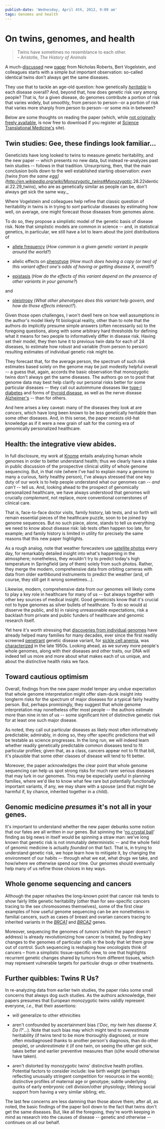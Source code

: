```yaml
---
publish-date: 'Wednesday, April 4th, 2012, 9:09 am'
tags: Genomes and health
---
```


# On twins, genomes, and health

> Twins have sometimes no resemblance to each other.<br>
> – Aristotle, _The History of Animals_

A much-[discussed](http://blogs.nature.com/news/2012/04/questioning-value-personal-genomics.html) new [paper](http://stm.sciencemag.org/content/early/2012/04/02/scitranslmed.3003380) from Nicholas Roberts, Bert Vogelstein, and colleagues starts with a simple but important observation: so-called identical twins don't always get the same diseases.

They use that to tackle an age-old question: how genetically [_heritable_](http://en.wikipedia.org/wiki/Heritability) is each disease overall? And, beyond that, how does genetic risk vary among people? That is, for a given disease, do genomes contribute a portion of risk that varies widely, but smoothly, from person to person--or a portion of risk that varies more sharply from person to person--or some mix in between?

Below are some thoughts on reading the paper (which, while [not originally freely available](http://www.michaeleisen.org/blog/), is now free to download if you register at [Science Translational Medicine's](http://stm.sciencemag.org/) site).

## Twin studies: Gee, these findings look familiar...

Geneticists have long looked to twins to measure genetic heritability, and the new paper -- which presents no new data, but instead re-analyzes past twin studies -- follows in that tradition. Unsurprising, then, that the main conclusion boils down to the well established starting observation: _even [twins from the same egg](<http://en.wikipedia.org/wiki/Monozygotic_twins#Monozygotic>_.28.22identical.22.29_twins), who are as genetically similar as people can be, don't always get sick the same way._

Where Vogelstein and colleagues help refine that classic question of heritability in twins is in trying to _sort_ particular diseases by estimating how well, on average, one might forecast those diseases from genomes alone.

To do so, they propose a simplistic model of the genetic basis of disease risk. Note that simplistic models are common in science -- and, in statistical genetics, in particular, we still have a lot to learn about the joint distributions of

- [allele frequency](http://en.wikipedia.org/wiki/Allele_frequency) (_How common is a given genetic variant in people around the world?_)

- allelic effects on [phenotype](http://en.wikipedia.org/wiki/Phenotype) (_How much does having a copy (or two) of this variant affect one's odds of having or getting disease X, overall?_)

- [epistasis](http://en.wikipedia.org/wiki/Epistasis) (_How do the effects of this variant depend on the presence of other variants in your genome?_)

and

- [pleiotropy](http://en.wikipedia.org/wiki/Pleiotropy) (_What other phenotypes does this variant help govern, and how do those effects interact?_).

Given those open challenges, I won't dwell here on how well assumptions in the author's model likely fit biological reality, other than to note that the authors do implicitly presume simple answers (often necessarily so) to the foregoing questions, along with some arbitrary hard thresholds for defining what it means for two people to informatively differ in disease risk. Having set their model, they then tune it to previous twin data for each of 24 diseases, to estimate how robust and variable (from person to person) resulting estimates of individual genetic risk might be.

They forecast that, for the average person, the spectrum of such risk estimates based solely on the genome may be just modestly helpful overall -- a guess that, again, accords the basic observation that monozygotic twins don't always get the same diseases. The authors go on to posit that genome data may best help clarify our personal risks better for some particular diseases –- they call out autoimmune diseases like [type-I diabetes](http://www.mayoclinic.com/health/type-1-diabetes/DS00329) and forms of [thyroid disease](http://thyroid.about.com/cs/hypothyroidism/a/hashivshypo.htm), as well as the nerve disease [Alzheimer's](http://www.mayoclinic.com/health/alzheimers-disease/DS00161) -- than for others.

And here arises a key caveat: many of the diseases they look at are _cancers_, which have long been known to be less genetically heritable than some other diseases. And, in this sense, the paper recasts old-hat knowledge as if it were a new grain of salt for the coming era of genomically personalized healthcare.

## Health: the integrative view abides.

In full disclosure, my work at [Knome](http://www.knome.com/) entails analyzing human whole genomes in order to better understand health; thus we clearly have a stake in public discussion of the prospective clinical utility of whole genome sequencing. But, in that role (where I've had to explain many a genome to many a curious, fairly healthy person), I've always stressed that one key duty of our work is to help people understand what our genomes can -- _and can't_ -- tell us. And, looking ahead to the prospect of genomically personalized healthcare, we have always understood that genomes will crucially _complement_, not replace, more conventional cornerstones of clinical care.

That is, face-to-face doctor visits, family history, lab tests, and so forth will remain essential pieces of the healthcare puzzle, soon to be joined by genome sequences. But no such piece, alone, stands to tell us everything we need to know about disease risk: lab tests often happen too late, for example; and family history is limited in utility for precisely the same reasons that this new paper highlights.

As a rough analog, note that weather forecasters use [satellite photos](http://en.wikipedia.org/wiki/Satellite_imagery) every day, for remarkably detailed insight into what's happening in the atmosphere; nonetheless, they wouldn't try to predict today's high temperature in Springfield (any of them) solely from such photos. Rather, they merge the modern, comprehensive data from orbiting cameras with data from older earthbound instruments to predict the weather (and, of course, they still get it wrong sometimes...).

Likewise, modern, comprehensive data from our genomes will likely come to play a key role in healthcare for many of us -- but always together with other key sources of medical insight. Good geneticists know that it's crucial not to hype genomes as silver bullets of healthcare. To do so would a) disserve the public, and b) in raising unreasonable expectations, risk a backlash from private and public funders of healthcare and genomic research itself.

Yet here it's worth stressing that [discoveries from individual genomes](http://www.pbs.org/wgbh/nova/body/cracking-your-genetic-code.html) have already helped many families for many decades, ever since the first readily screened [penetrant](http://en.wikipedia.org/wiki/Penetrance) genetic disease variant, for [sickle cell anemia](http://en.wikipedia.org/wiki/Sickle_cell_anemia), was [characterized](http://www.ncbi.nlm.nih.gov/pubmed/13369537) in the late 1950s. Looking ahead, as we survey more people's whole genomes, along with their diseases and other traits, our DNA will indeed tell us more and more about what makes each of us unique, and about the distinctive health risks we face.

## Toward cautious optimism

Overall, findings from the new paper model temper any undue expectation that whole genome interpretation might offer slam-dunk insight into longterm risks for the spectrum of major diseases for a typical fairly healthy person. But, perhaps promisingly, they suggest that whole genome interpretation may nonetheless offer most people -- the authors estimate more than nine in ten of us -- some significant hint of distinctive genetic risk for at least one such major disease.

As noted, they call out particular diseases as likely most often informatively predictable; admirably, in doing so, they offer specific predictions that will be testable as science progresses. In the long run, we will indeed learn whether readily genetically predictable common diseases tend to fit particular profiles; given that, as a class, cancers appear not to fit that bill, it's plausible that some other classes of disease will tend to fit better.

Moreover, the paper acknowledges the clear point that whole genome sequencing can help us spot strong risks for much rarer serious diseases that may lurk in our genomes. This may be especially useful in planning families, where we'd like to know what few rare but potentially functionally important variants, if any, we may share with a spouse (and that might be harmful if, by chance, inherited together in a child).

## Genomic medicine _presumes_ it's not all in your genes.

It's important to understand whether the new paper debunks some notion that our fates are all written in our genes. But spinning the '[no crystal ball](http://www.salon.com/2012/04/02/gene_mapping_for_everyone_study_says_not_so_fast/)' finding as big news in itself would be spinning a straw man: we've long known that genetic risk is not immutably deterministic –- and the whole field of genomic medicine is actually _founded_ on that fact. That is, in trying to understand genetic risk, we hope learn how to mitigate it, by changing the environment of our habits –- through what we eat, what drugs we take, and how/where we otherwise spend our time. Our genomes should eventually help many of us refine those choices in key ways.

## Whole genome sequencing and cancers

Although the paper rehashes the long-known point that cancer risk tends to show fairly little genetic heritability (other than for sex-specific cancers tracing to the sex chromosomes themselves), some of the first clear examples of how useful genome sequencing can be are nonetheless in familial cancers, such as cases of breast and ovarian cancers tracing to inherited variants in the [_BRCA1_](http://www.omim.org/entry/113705) and _[BRCA2](http://www.omim.org/entry/600185?search=brca2&highlight=brca2)_ genes.

Moreover, sequencing the genomes of _tumors_ (which the paper doesn't address) is already revolutionizing how cancer is treated, by finding key changes to the genomes of particular cells in the body that let them grow out of control. Such sequencing is reshaping how oncologists think of cancers – from a simplistic tissue-specific view, to one that highlights recurrent genetic changes shared by tumors from different tissues, which may represent vulnerable targets for particular drugs or other treatments.

## Further quibbles: Twins R Us?

In re-analyzing data from earlier twin studies, the paper risks some small concerns that always dog such studies. As the authors acknowledge, their papers presumes that European monozygotic twins validly represent everyone, _i.e.,_ that their assertions:

- will generalize to other ethnicities

- aren't confounded by ascertainment bias ('_Doc, my twin has disease X. Do I?_'...). Note that such bias may which might tend to _overestimate_ heritability (if twins tend to be more thoroughly diagnosed, or more often misdiagnosed thanks to another person's diagnosis, than do other people), or _underestimate_ it (if one twin, on seeing the other get sick, takes better and earlier preventive measures than (s)he would otherwise have taken).

- aren't distorted by monozygotic twins' distinctive health profiles. Potential factors to consider include: low birth weight (perhaps reflecting unusually stringent competition for resources in the womb); distinctive profiles of maternal age or genotype; subtle underlying quirks of early embryonic cell division/other physiology; lifelong social support from having a very similar sibling; etc.

The last few concerns are less damning than those above them; after all, as noted, the basic findings of the paper boil down to the fact that twins don't get the same diseases. But, like all the foregoing, they're worth keeping in mind as research into the causes of disease -- genetic and otherwise -- continues on all our behalf.
